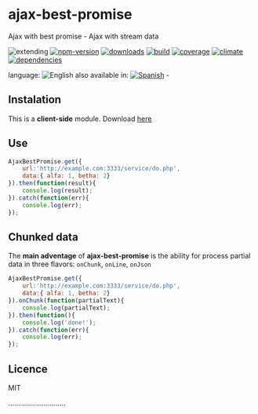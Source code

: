 # ajax-best-promise
Ajax with best promise - Ajax with stream data

<!--multilang v0 en:README.md es:LEEME.md -->

<!--lang:es--]

Ajax con promesas y soporte para lecturas parciales

[!--lang:*-->

<!-- cucardas -->
![extending](https://img.shields.io/badge/stability-extending-orange.svg)
[![npm-version](https://img.shields.io/npm/v/ajax-best-promise.svg)](https://npmjs.org/package/ajax-best-promise)
[![downloads](https://img.shields.io/npm/dm/ajax-best-promise.svg)](https://npmjs.org/package/ajax-best-promise)
[![build](https://img.shields.io/travis/codenautas/ajax-best-promise/master.svg)](https://travis-ci.org/codenautas/ajax-best-promise)
[![coverage](https://img.shields.io/coveralls/codenautas/ajax-best-promise/master.svg)](https://coveralls.io/r/codenautas/ajax-best-promise)
[![climate](https://img.shields.io/codeclimate/github/codenautas/ajax-best-promise.svg)](https://codeclimate.com/github/codenautas/ajax-best-promise)
[![dependencies](https://img.shields.io/david/codenautas/ajax-best-promise.svg)](https://david-dm.org/codenautas/ajax-best-promise)

<!--multilang buttons-->

language: ![English](https://raw.githubusercontent.com/codenautas/multilang/master/img/lang-en.png)
also available in:
[![Spanish](https://raw.githubusercontent.com/codenautas/multilang/master/img/lang-es.png)](LEEME.md) - 

<!--lang:en-->

## Instalation

This is a **client-side** module. Download [here](https://raw.githubusercontent.com/codenautas/ajax-best-promise/master/bin/ajax-best-promise.js)

<!--lang:es--]

## Instalación

Este módulo corre **del lado del navegador**. [Descargar](https://raw.githubusercontent.com/codenautas/ajax-best-promise/master/bin/ajax-best-promise.js)

[!--lang:*-->

<!--lang:en-->

## Use

<!--lang:es--]

## Uso

[!--lang:*-->

```js
AjaxBestPromise.get({
    url:'http://example.com:3333/service/do.php',
    data:{ alfa: 1, betha: 2}
}).then(function(result){
    console.log(result);
}).catch(function(err){
    console.log(err);
});
```

<!--lang:en-->

## Chunked data

The **main adventage** of **ajax-best-promise** is the ability for process partial data 
in three flavors: `onChunk`, `onLine`, `onJson`

<!--lang:es--]

## Lectura parcial

La principal ventaja de este módulo es la capacidad de definir
un manejador para ir recibiendo el texto desde el servidor 
a medida que lo va mandando con la función 
`onChunk`, o línea a línea con `onLine` o objeto a objeto JSON con `onJson`.

`onJson` espera un flujo de objetos JSON, que vienen uno por línea

[!--lang:*-->

```js
AjaxBestPromise.get({
    url:'http://example.com:3333/service/do.php',
    data:{ alfa: 1, betha: 2}
}).onChunk(function(partialText){
    console.log(partialText);
}).then(function(){
    console.log('done!');
}).catch(function(err){
    console.log(err);
});
```

<!--lang:*-->

## Licence

MIT

.............................



